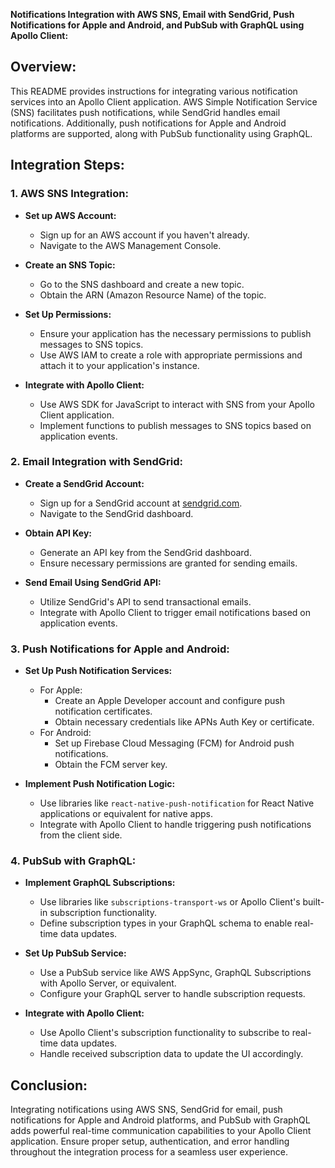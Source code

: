 **Notifications Integration with AWS SNS, Email with SendGrid, Push Notifications for Apple and Android, and PubSub with GraphQL using Apollo Client:**

## Overview:

This README provides instructions for integrating various notification services into an Apollo Client application. AWS Simple Notification Service (SNS) facilitates push notifications, while SendGrid handles email notifications. Additionally, push notifications for Apple and Android platforms are supported, along with PubSub functionality using GraphQL.

## Integration Steps:

### 1. AWS SNS Integration:

- **Set up AWS Account:**
  - Sign up for an AWS account if you haven't already.
  - Navigate to the AWS Management Console.

- **Create an SNS Topic:**
  - Go to the SNS dashboard and create a new topic.
  - Obtain the ARN (Amazon Resource Name) of the topic.

- **Set Up Permissions:**
  - Ensure your application has the necessary permissions to publish messages to SNS topics.
  - Use AWS IAM to create a role with appropriate permissions and attach it to your application's instance.

- **Integrate with Apollo Client:**
  - Use AWS SDK for JavaScript to interact with SNS from your Apollo Client application.
  - Implement functions to publish messages to SNS topics based on application events.

### 2. Email Integration with SendGrid:

- **Create a SendGrid Account:**
  - Sign up for a SendGrid account at [sendgrid.com](https://sendgrid.com/).
  - Navigate to the SendGrid dashboard.

- **Obtain API Key:**
  - Generate an API key from the SendGrid dashboard.
  - Ensure necessary permissions are granted for sending emails.

- **Send Email Using SendGrid API:**
  - Utilize SendGrid's API to send transactional emails.
  - Integrate with Apollo Client to trigger email notifications based on application events.

### 3. Push Notifications for Apple and Android:

- **Set Up Push Notification Services:**
  - For Apple:
    - Create an Apple Developer account and configure push notification certificates.
    - Obtain necessary credentials like APNs Auth Key or certificate.
  - For Android:
    - Set up Firebase Cloud Messaging (FCM) for Android push notifications.
    - Obtain the FCM server key.

- **Implement Push Notification Logic:**
  - Use libraries like `react-native-push-notification` for React Native applications or equivalent for native apps.
  - Integrate with Apollo Client to handle triggering push notifications from the client side.

### 4. PubSub with GraphQL:

- **Implement GraphQL Subscriptions:**
  - Use libraries like `subscriptions-transport-ws` or Apollo Client's built-in subscription functionality.
  - Define subscription types in your GraphQL schema to enable real-time data updates.

- **Set Up PubSub Service:**
  - Use a PubSub service like AWS AppSync, GraphQL Subscriptions with Apollo Server, or equivalent.
  - Configure your GraphQL server to handle subscription requests.

- **Integrate with Apollo Client:**
  - Use Apollo Client's subscription functionality to subscribe to real-time data updates.
  - Handle received subscription data to update the UI accordingly.

## Conclusion:

Integrating notifications using AWS SNS, SendGrid for email, push notifications for Apple and Android platforms, and PubSub with GraphQL adds powerful real-time communication capabilities to your Apollo Client application. Ensure proper setup, authentication, and error handling throughout the integration process for a seamless user experience.